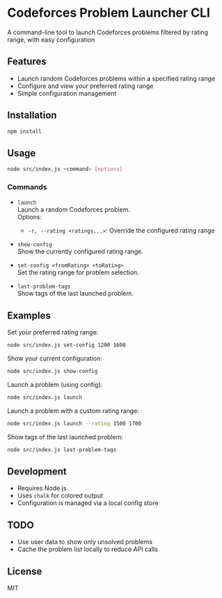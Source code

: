 # Codeforces Problem Launcher CLI

A command-line tool to launch Codeforces problems filtered by rating range, with easy configuration

## Features

- Launch random Codeforces problems within a specified rating range
- Configure and view your preferred rating range
- Simple configuration management

## Installation

```bash
npm install
```

## Usage

```bash
node src/index.js <command> [options]
```

### Commands

- `launch`  
  Launch a random Codeforces problem.  
  Options:
    - `-r, --rating <ratings...>`: Override the configured rating range

- `show-config`  
  Show the currently configured rating range.

- `set-config <fromRating> <toRating>`  
  Set the rating range for problem selection.

- `last-problem-tags`  
    Show tags of the last launched problem.

## Examples

Set your preferred rating range:
```bash
node src/index.js set-config 1200 1600
```

Show your current configuration:
```bash
node src/index.js show-config
```

Launch a problem (using config):
```bash
node src/index.js launch
```

Launch a problem with a custom rating range:
```bash
node src/index.js launch --rating 1500 1700
```

Show tags of the last launched problem:
```bash
node src/index.js last-problem-tags
```

## Development

- Requires Node.js
- Uses `chalk` for colored output
- Configuration is managed via a local config store

## TODO

- Use user data to show only unsolved problems
- Cache the problem list locally to reduce API calls

## License

MIT